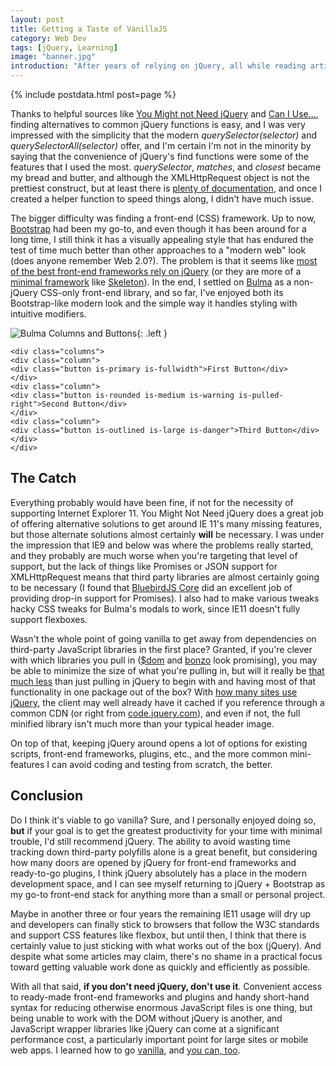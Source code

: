 ```yaml
---
layout: post
title: Getting a Taste of VanillaJS
category: Web Dev
tags: [jQuery, Learning]
image: "banner.jpg"
introduction: "After years of relying on jQuery, all while reading articles about how jQuery is dead, I decided to go vanilla."
---
```

{% include postdata.html post=page %}

Thanks to helpful sources like [You Might not Need jQuery](http://youmightnotneedjquery.com/) and [Can I Use...](https://caniuse.com/), finding alternatives to common jQuery functions is easy, and I was very impressed with the simplicity that the modern *querySelector(selector)* and *querySelectorAll(selector)* offer, and I'm certain I'm not in the minority by saying that the convenience of jQuery's find functions were some of the features that I used the most. *querySelector*, *matches*, and *closest* became my bread and butter, and although the XMLHttpRequest object is not the prettiest construct, but at least there is [plenty of documentation](https://developer.mozilla.org/en-US/docs/Web/API/XMLHttpRequest/Using_XMLHttpRequest), and once I created a helper function to speed things along, I didn't have much issue.

The bigger difficulty was finding a front-end (CSS) framework. Up to now, [Bootstrap](https://getbootstrap.com/) had been my go-to, and even though it has been around for a long time, I still think it has a visually appealing style that has endured the test of time much better than other approaches to a "modern web" look (does anyone remember Web 2.0?). The problem is that it seems like [most of the best front-end frameworks rely on jQuery](https://www.keycdn.com/blog/front-end-frameworks) (or they are more of a [minimal framework](https://www.hongkiat.com/blog/bootstrap-alternatives/) like [Skeleton](http://getskeleton.com)). In the end, I settled on [Bulma](https://bulma.io/) as a non-jQuery CSS-only front-end library, and so far, I've enjoyed both its Bootstrap-like modern look and the simple way it handles styling with intuitive modifiers.

![Bulma Columns and Buttons]({{media}}bulma-buttons.png){: .left }

<pre class="line-numbers"><code class="language-html">&lt;div class=&quot;columns&quot;&gt; 
&lt;div class=&quot;column&quot;&gt; 
&lt;div class=&quot;button is-primary is-fullwidth&quot;&gt;First Button&lt;/div&gt; 
&lt;/div&gt; 
&lt;div class=&quot;column&quot;&gt; 
&lt;div class=&quot;button is-rounded is-medium is-warning is-pulled-right&quot;&gt;Second Button&lt;/div&gt; 
&lt;/div&gt; 
&lt;div class=&quot;column&quot;&gt; 
&lt;div class=&quot;button is-outlined is-large is-danger&quot;&gt;Third Button&lt;/div&gt; 
&lt;/div&gt; 
&lt;/div&gt;</code></pre>

## The Catch
Everything probably would have been fine, if not for the necessity of supporting Internet Explorer 11. You Might Not Need jQuery does a great job of offering alternative solutions to get around IE 11's many missing features, but those alternate solutions almost certainly **will** be necessary. I was under the impression that IE9 and below was where the problems really started, and they probably are much worse when you're targeting that level of support, but the lack of things like Promises or JSON support for XMLHttpRequest means that third party libraries are almost certainly going to be necessary (I found that [BluebirdJS Core](http://bluebirdjs.com) did an excellent job of providing drop-in support for Promises). I also had to make various tweaks hacky CSS tweaks for Bulma's modals to work, since IE11 doesn't fully support flexboxes.

Wasn't the whole point of going vanilla to get away from dependencies on third-party JavaScript libraries in the first place? Granted, if you're clever with which libraries you pull in ([$dom](https://github.com/julienw/dollardom) and [bonzo](https://github.com/ded/bonzo) look promising), you may be able to minimize the size of what you're pulling in, but will it really be [that much less](https://mathiasbynens.be/demo/jquery-size) than just pulling in jQuery to begin with and having most of that functionality in one package out of the box? With [how many sites use jQuery](https://remysharp.com/2017/12/15/is-jquery-still-relevant#javascript-library-distribution), the client may well already have it cached if you reference through a common CDN (or right from [code.jquery.com](https://code.jquery.com/)), and even if not, the full minified library isn't much more than your typical header image.

On top of that, keeping jQuery around opens a lot of options for existing scripts, front-end frameworks, plugins, etc., and the more common mini-features I can avoid coding and testing from scratch, the better.

## Conclusion
Do I think it's viable to go vanilla? Sure, and I personally enjoyed doing so, **but** if your goal is to get the greatest productivity for your time with minimal trouble, I'd still recommend jQuery. The ability to avoid wasting time tracking down third-party polyfills alone is a great benefit, but considering how many doors are opened by jQuery for front-end frameworks and ready-to-go plugins, I think jQuery absolutely has a place in the modern development space, and I can see myself returning to jQuery + Bootstrap as my go-to front-end stack for anything more than a small or personal project.

Maybe in another three or four years the remaining IE11 usage will dry up and developers can finally stick to browsers that follow the W3C standards and support CSS features like flexbox, but until then, I think that there is certainly value to just sticking with what works out of the box (jQuery). And despite what some articles may claim, there's no shame in a practical focus toward getting valuable work done as quickly and efficiently as possible.

With all that said, **if you don't need jQuery, don't use it**. Convenient access to ready-made front-end frameworks and plugins and handy short-hand syntax for reducing otherwise enormous JavaScript files is one thing, but being unable to work with the DOM without jQuery is another, and JavaScript wrapper libraries like jQuery can come at a significant performance cost, a particularly important point for large sites or mobile web apps. I learned how to go [vanilla](http://vanilla-js.com/), and [you can, too](https://blog.garstasio.com/you-dont-need-jquery/why-not/).
